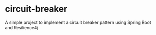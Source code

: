 # circuit-breaker
A simple project to implement a circuit breaker pattern using Spring Boot and Resilience4j
